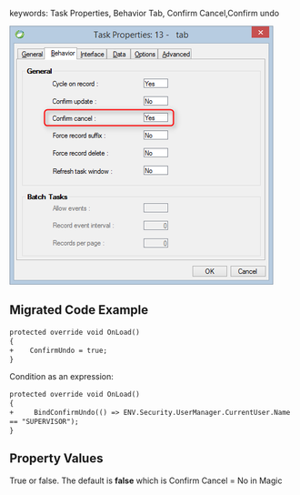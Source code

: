 ﻿keywords: Task Properties, Behavior Tab, Confirm Cancel,Confirm undo

![](confirmcancel.png)

## Migrated Code Example
```csdiff   
protected override void OnLoad()
{
+    ConfirmUndo = true;
}
```        
Condition as an expression:

```csdiff   
protected override void OnLoad()
{
+     BindConfirmUndo(() => ENV.Security.UserManager.CurrentUser.Name == "SUPERVISOR");
}
```        



## Property Values
True or false. The default is **false** which is Confirm Cancel = No in Magic


